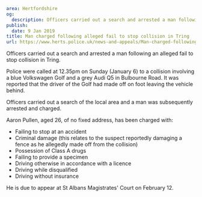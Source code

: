 ```yaml
area: Hertfordshire
og:
  description: Officers carried out a search and arrested a man following an alleged fail to stop collision in Tring.
publish:
  date: 9 Jan 2019
title: Man charged following alleged fail to stop collision in Tring
url: https://www.herts.police.uk/news-and-appeals/Man-charged-following-alleged-fail-to-stop-collision-in-Tring-2350
```

Officers carried out a search and arrested a man following an alleged fail to stop collision in Tring.

Police were called at 12.35pm on Sunday (January 6) to a collision involving a blue Volkswagen Golf and a grey Audi Q5 in Bulbourne Road. It was reported that the driver of the Golf had made off on foot leaving the vehicle behind.

Officers carried out a search of the local area and a man was subsequently arrested and charged.

Aaron Pullen, aged 26, of no fixed address, has been charged with:

 * Failing to stop at an accident
 * Criminal damage (this relates to the suspect reportedly damaging a fence as he allegedly made off from the collision)
 * Possession of Class A drugs
 * Failing to provide a specimen
 * Driving otherwise in accordance with a licence
 * Driving while disqualified
 * Driving without insurance

He is due to appear at St Albans Magistrates' Court on February 12.
